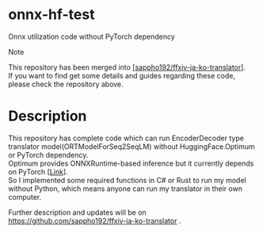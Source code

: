 # onnx-hf-test
Onnx utilization code without PyTorch dependency

> [!NOTE]  
> This repository has been merged into [[sappho192/ffxiv-ja-ko-translator](https://github.com/sappho192/ffxiv-ja-ko-translator)].  
> If you want to find get some details and guides regarding these code, please check the repository above.  

# Description
This repository has complete code which can run EncoderDecoder type translator model(ORTModelForSeq2SeqLM) without HuggingFace.Optimum or PyTorch dependency.  
Optimum provides ONNXRuntime-based inference but it currently depends on PyTorch [[Link](https://github.com/huggingface/optimum/issues/526)].  
So I implemented some required functions in C# or Rust to run my model without Python, which means anyone can run my translator in their own computer.  

Further description and updates will be on https://github.com/sappho192/ffxiv-ja-ko-translator .
